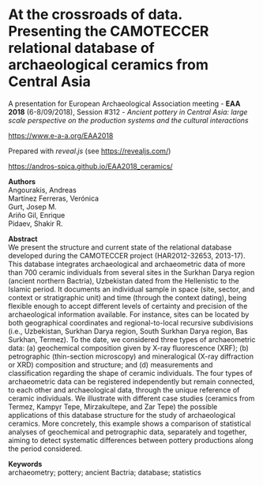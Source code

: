 # At the crossroads of data. Presenting the CAMOTECCER relational database of archaeological ceramics from Central Asia

A presentation for European Archaeological Association meeting - **EAA 2018** (6-8/09/2018), Session #312 - *Ancient pottery in Central Asia: large scale perspective on the production systems and the cultural interactions*

https://www.e-a-a.org/EAA2018

Prepared with *reveal.js* (see https://revealjs.com/)


https://andros-spica.github.io/EAA2018_ceramics/

**Authors**  
Angourakis, Andreas  
Martínez Ferreras, Verónica  
Gurt, Josep M.  
Ariño Gil, Enrique  
Pidaev, Shakir R.  

**Abstract**  
We present the structure and current state of the relational database developed during the CAMOTECCER project (HAR2012-32653, 2013-17). This database integrates archaeological and archaeometric data of more than 700 ceramic individuals from several sites in the Surkhan Darya region (ancient northern Bactria), Uzbekistan dated from the Hellenistic to the Islamic period. It documents an individual sample in space (site, sector, and context or stratigraphic unit) and time (through the context dating), being flexible enough to accept different levels of certainty and precision of the archaeological information available. For instance, sites can be located by both geographical coordinates and regional-to-local recursive subdivisions (i.e., Uzbekistan, Surkhan Darya region, South Surkhan Darya region, Bas Surkhan, Termez). To the date, we considered three types of archaeometric data: (a) geochemical composition given by X-ray fluorescence (XRF); (b) petrographic (thin-section microscopy) and mineralogical (X-ray diffraction or XRD) composition and structure; and (d) measurements and classification regarding the shape of ceramic individuals. The four types of archaeometric data can be registered independently but remain connected, to each other and archaeological data, through the unique reference of ceramic individuals.
We illustrate with different case studies (ceramics from Termez, Kampyr Tepe, Mirzakultepe, and Zar Tepe) the possible applications of this database structure for the study of archaeological ceramics. More concretely, this example shows a comparison of statistical analyses of geochemical and petrographic data, separately and together, aiming to detect systematic differences between pottery productions along the period considered.  

**Keywords**  
archaeometry; pottery; ancient Bactria; database; statistics

